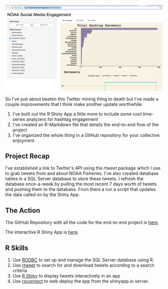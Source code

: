 ![noaa_twitter](images/noaa_twitter.png)

So I've just about beaten this Twitter mining thing to death but I've made a couple improvements that I think make another update worthwhile: 

1. I've built out the R Shiny App a little more to include some cool time-series analyzers for hashtag engagement
2. I've created an R-Markdown file that details the end-to-end flow of the project
3. I've organized the whole thing in a GitHub repository for your collective enjoyment

## Project Recap

I've established a link to Twitter's API using the *rtweet* package which I use to grab tweets from and about NOAA Fisheries. I've also created database tables in a SQL Server database to store these tweets.  I refresh the database once-a-week by pulling the most recent 7 days worth of tweets and pushing them to the database.  From there a run a script that updates the data called on by the Shiny App.

## The Action

The GitHub Repository with all the code for the end-to-end project is [here]('https://github.com/aaronmams/noaa-social-media).

The interactive R Shiny App is [here](https://aaronmams.shinyapps.io/twitter-explorer/).

## R Skills

1. Use [RODBC](https://cran.r-project.org/web/packages/RODBC/index.html) to set up and manage the SQL Server database using R.
2. Use [rtweet](http://rtweet.info/) to search for and download tweets according to a search criteria
3. Use [R Shiny](https://shiny.rstudio.com/) to display tweets interactively in an app
4. Use [rsconnect](https://cran.r-project.org/web/packages/rsconnect/index.html) to web deploy the app from the shinyapp.io server.

